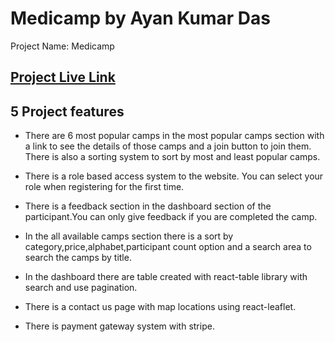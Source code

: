 # Medicamp by Ayan Kumar Das

Project Name: Medicamp

## [ Project Live Link](https://medicamp-1eede.web.app/)

## 5 Project features

- There are 6 most popular camps in the most popular camps section with a link to see the details of those camps and a join button to join them. There is also a sorting system to sort by most and least popular camps.

- There is a role based access system to the website. You can select your role when registering for the first time.

- There is a feedback section in the dashboard section of the participant.You can only give feedback if you are completed the camp.

- In the all available camps section there is a sort by category,price,alphabet,participant count option and a search area to search the camps by title.

- In the dashboard there are table created with react-table library with search and use pagination.

- There is a contact us page with map locations using react-leaflet.

- There is payment gateway system with stripe.
